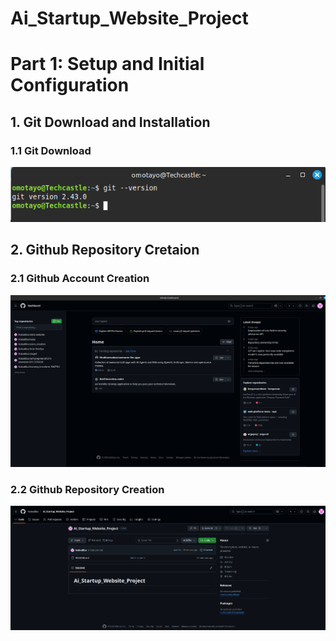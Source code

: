 # Ai_Startup_Website_Project

# Part 1: Setup and Initial Configuration 

## 1. Git Download and Installation 

### 1.1 Git Download 
![](./img/Git.png)


## 2. Github Repository Cretaion 

### 2.1 Github Account Creation 

![](./img/GitHub_Account.png)

### 2.2 Github Repository Creation 

![](./img/repo_creation.png)